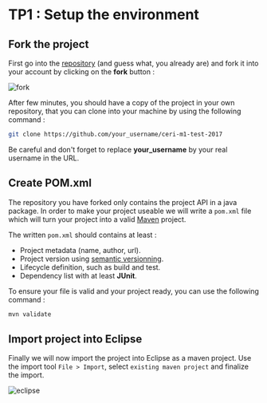 # TP1 : Setup the environment

## Fork the project

First go into the [repository](https://github.com/Faylixe/ceri-m1-test-2017)
(and guess what, you already are) and fork it into your account by clicking on
the **fork** button :

![fork](https://github.com/Faylixe/ceri-m1-test-2017/blob/master/docs/images/fork.png?raw=true)

After few minutes, you should have a copy of the project in your own repository, that you can clone into
your machine by using the following command :

```bash
git clone https://github.com/your_username/ceri-m1-test-2017
```

Be careful and don't forget to replace **your_username** by your real username in the URL.

## Create POM.xml

The repository you have forked only contains the project API in a java package.
In order to make your project useable we will write a ``pom.xml`` file which will
turn your project into a valid [Maven](https://maven.apache.org) project.

The written ``pom.xml`` should contains at least :

- Project metadata (name, author, url).
- Project version using [semantic versionning](https://semver.org/).
- Lifecycle definition, such as build and test.
- Dependency list with at least **JUnit**.

To ensure your file is valid and your project ready, you can use the following command :

```bash
mvn validate
```

## Import project into Eclipse

Finally we will now import the project into Eclipse as a maven project. Use the import tool ``File > Import``,
select ``existing maven project`` and finalize the import.

![eclipse](https://github.com/Faylixe/ceri-m1-test-2017/blob/master/docs/images/eclipse.png?raw=true)
